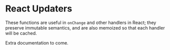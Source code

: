 # React Updaters
These functions are useful in `onChange` and other handlers in React; they
preserve immutable semantics, and are also memoized so that each handler will
be cached.

Extra documentation to come.
